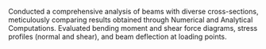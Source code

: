 Conducted a comprehensive analysis of beams with diverse cross-sections, meticulously comparing results obtained through Numerical and Analytical Computations. Evaluated bending moment and shear force diagrams, stress profiles (normal and shear), and beam deflection at loading points.
